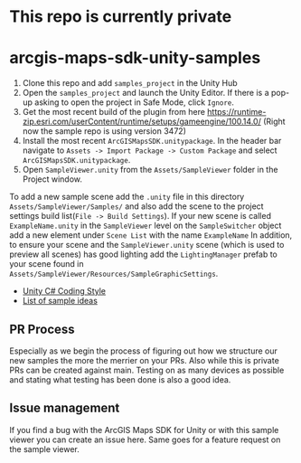 # This repo is currently private

# arcgis-maps-sdk-unity-samples

1. Clone this repo and add `samples_project` in the Unity Hub
2. Open the `samples_project` and launch the Unity Editor. If there is a pop-up asking to open the project in Safe Mode, click `Ignore`.
3. Get the most recent build of the plugin from here https://runtime-zip.esri.com/userContent/runtime/setups/gameengine/100.14.0/ (Right now the sample repo is using version 3472)
4. Install the most recent `ArcGISMapsSDK.unitypackage`. In the header bar navigate to `Assets -> Import Package -> Custom Package` and select `ArcGISMapsSDK.unitypackage`.
5. Open `SampleViewer.unity` from the `Assets/SampleViewer` folder in the Project window.

To add a new sample scene add the `.unity` file in this directory `Assets/SampleViewer/Samples/` and also add the scene to the project settings build list(`File -> Build Settings`). If your new scene is called `ExampleName.unity` in the `SampleViewer` level on the `SampleSwitcher` object add a new element under `Scene List` with the name `ExampleName`
In addition, to ensure your scene and the `SampleViewer.unity` scene (which is used to preview all scenes) has good lighting add the `LightingManager` prefab to your scene found in `Assets/SampleViewer/Resources/SampleGraphicSettings`.

- [Unity C# Coding Style](coding-style-csharp.md)
- [List of sample ideas](https://esriis.sharepoint.com/:x:/r/teams/GameEngine/_layouts/15/Doc.aspx?sourcedoc=%7B0dcb8b4d-f1ab-406c-9286-8a79ab2f7bc8%7D&action=editnew)

## PR Process

Especially as we begin the process of figuring out how we structure our new samples the more the merrier on your PRs. Also while this is private PRs can be created against main. Testing on as many devices as possible and stating what testing has been done is also a good idea.

## Issue management

If you find a bug with the ArcGIS Maps SDK for Unity or with this sample viewer you can create an issue here. Same goes for a feature request on the sample viewer.
